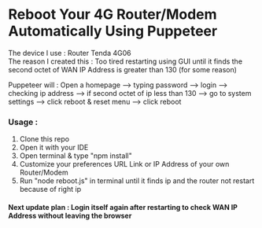 # Reboot Your 4G Router/Modem Automatically Using Puppeteer

The device I use : Router Tenda 4G06<br/>
The reason I created this : Too tired restarting using GUI until it finds the second octet of WAN IP Address is greater than 130 (for some reason)<br/>

Puppeteer will : Open a homepage --> typing password --> login --> checking ip address --> if second octet of ip less than 130 --> go to system settings --> click reboot & reset menu --> click reboot

<h3>Usage : </h3>
<ol>
  <li>Clone this repo</li>
  <li>Open it with your IDE</li>
  <li>Open terminal & type "npm install"</li>
  <li>Customize your preferences URL Link or IP Address of your own Router/Modem</li>
  <li>Run "node reboot.js" in terminal until it finds ip and the router not restart because of right ip</li>
</ol>

<h4>Next update plan : Login itself again after restarting to check WAN IP Address without leaving the browser</h4>
